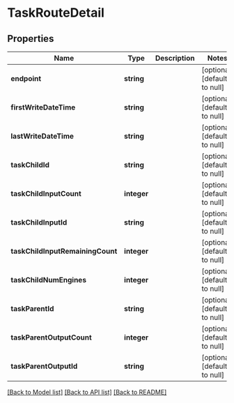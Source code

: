 # TaskRouteDetail

## Properties
Name | Type | Description | Notes
------------ | ------------- | ------------- | -------------
**endpoint** | **string** |  | [optional] [default to null]
**firstWriteDateTime** | **string** |  | [optional] [default to null]
**lastWriteDateTime** | **string** |  | [optional] [default to null]
**taskChildId** | **string** |  | [optional] [default to null]
**taskChildInputCount** | **integer** |  | [optional] [default to null]
**taskChildInputId** | **string** |  | [optional] [default to null]
**taskChildInputRemainingCount** | **integer** |  | [optional] [default to null]
**taskChildNumEngines** | **integer** |  | [optional] [default to null]
**taskParentId** | **string** |  | [optional] [default to null]
**taskParentOutputCount** | **integer** |  | [optional] [default to null]
**taskParentOutputId** | **string** |  | [optional] [default to null]

[[Back to Model list]](../README.md#documentation-for-models) [[Back to API list]](../README.md#documentation-for-api-endpoints) [[Back to README]](../README.md)


